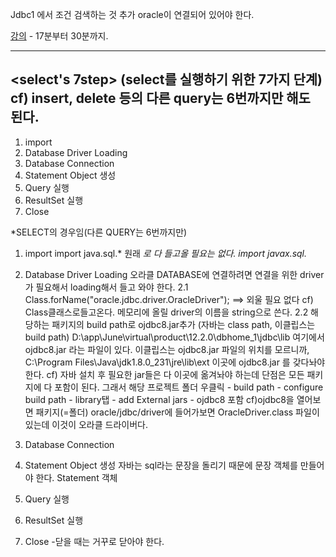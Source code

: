 Jdbc1 에서 조건 검색하는 것 추가
oracle이 연결되어 있어야 한다.

[강의](https://youtu.be/pFt-Xl9F3vw) - 17분부터 30분까지.  

***

## <select's 7step> (select를 실행하기 위한 7가지 단계)  cf) insert, delete 등의 다른 query는 6번까지만 해도 된다.
1. import
2. Database Driver Loading
3. Database Connection
4. Statement Object 생성
5. Query 실행
6. ResultSet 실행 
7. Close


*SELECT의 경우임(다른 QUERY는 6번까지만)
1. import
import java.sql.*   원래 *로 다 들고올 필요는 없다. 
import javax.sql.*

2. Database Driver Loading
오라클 DATABASE에 연결하려면 연결을 위한 driver가 필요해서 loading해서 들고 와야 한다.
2.1 Class.forName("oracle.jdbc.driver.OracleDriver");   ==> 외울 필요 없다
cf) Class클래스로들고온다. 메모리에 올릴 driver의 이름을 string으로 쓴다.
2.2 해당하는 패키지의 build path로 ojdbc8.jar추가  (자바는 class path, 이클립스는 build path)
D:\app\June\virtual\product\12.2.0\dbhome_1\jdbc\lib 여기에서 ojdbc8.jar 라는 파일이 있다. 
이클립스는 ojdbc8.jar 파일의 위치를 모르니까, C:\Program Files\Java\jdk1.8.0_231\jre\lib\ext 이곳에 ojdbc8.jar 를 갖다놔야 한다.
cf) 자바 설치 후 필요한 jar들은 다 이곳에 옮겨놔야 하는데 단점은 모든 패키지에 다 포함이 된다. 
그래서 해당 프로젝트 폴더 우클릭 - build path - configure build path - library탭 - add External jars - ojdbc8 포함
cf)ojdbc8을 열어보면 패키지(=폴더) oracle/jdbc/driver에 들어가보면 OracleDriver.class 파일이 있는데 이것이 오라클 드라이버다.

3. Database Connection

4. Statement Object 생성
자바는 sql라는 문장을 돌리기 때문에 문장 객체를 만들어야 한다. Statement 객체

5. Query 실행

6. ResultSet 실행 

7. Close
-닫을 때는 거꾸로 닫아야 한다.
